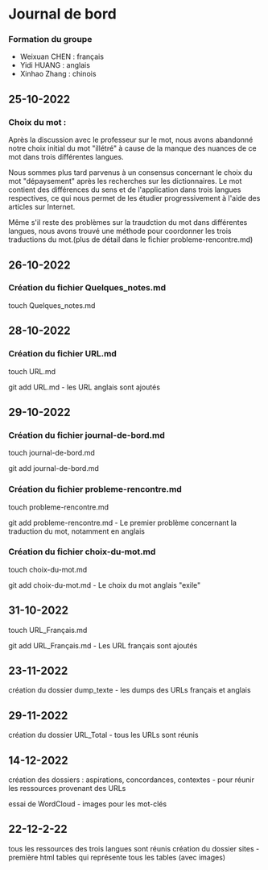 # Journal de bord


### Formation du groupe

- Weixuan CHEN : français
- Yidi HUANG : anglais
- Xinhao Zhang : chinois
	
	
## 25-10-2022
### Choix du mot : 
Après la discussion avec le professeur sur le mot, nous avons abandonné notre choix initial du mot "illétré" à cause de la manque des nuances de ce mot dans trois différentes langues.

Nous sommes plus tard parvenus à un consensus concernant le choix du mot "dépaysement" après les recherches sur les dictionnaires. Le mot contient des différences du sens et de l'application dans trois langues respectives, ce qui nous permet de les étudier progressivement à l'aide des articles sur Internet. 

Même s'il reste des problèmes sur la traudction du mot dans différentes langues, nous avons trouvé une méthode pour coordonner les trois traductions du mot.(plus de détail dans le fichier probleme-rencontre.md)  
	

## 26-10-2022
### Création du fichier Quelques_notes.md 
touch Quelques_notes.md


## 28-10-2022
### Création du fichier URL.md
touch URL.md  

git add URL.md - les URL anglais sont ajoutés

## 29-10-2022
### Création du fichier journal-de-bord.md
touch journal-de-bord.md

git add journal-de-bord.md

### Création du fichier probleme-rencontre.md
touch probleme-rencontre.md

git add probleme-rencontre.md  - Le premier problème concernant la traduction du mot, notamment en anglais

### Création du fichier choix-du-mot.md
touch choix-du-mot.md

git add choix-du-mot.md  - Le choix du mot anglais "exile"

## 31-10-2022
touch URL_Français.md

git add URL_Français.md  - Les URL français sont ajoutés

## 23-11-2022
création du dossier dump_texte - les dumps des URLs français et anglais

## 29-11-2022
création du dossier URL_Total - tous les URLs sont réunis

## 14-12-2022
création des dossiers : aspirations, concordances, contextes - pour réunir les ressources provenant des URLs

essai de WordCloud - images pour les mot-clés 

## 22-12-2-22
tous les ressources des trois langues sont réunis
création du dossier sites - première html tables qui représente tous les tables (avec images)

